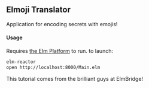 ## Elmoji Translator

Application for encoding secrets with emojis!

#### Usage

Requires [the Elm Platform](https://guide.elm-lang.org/get_started.html) to run. to launch:

```sh
elm-reactor
open http://localhost:8000/Main.elm
```


This tutorial comes from the brilliant guys at ElmBridge!

